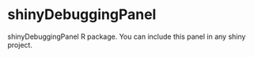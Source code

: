 # shinyDebuggingPanel
shinyDebuggingPanel R package. You can include this panel in any shiny project.
